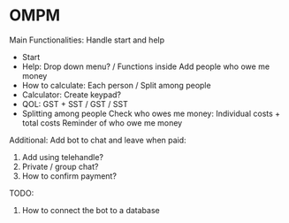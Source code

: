 # OMPM
Main Functionalities:
Handle start and help
- Start
- Help: Drop down menu? / Functions inside
Add people who owe me money
- How to calculate: Each person / Split among people
- Calculator: Create keypad?
- QOL: GST + SST / GST / SST
- Splitting among people
Check who owes me money: Individual costs + total costs
Reminder of who owe me money

Additional:
Add bot to chat and leave when paid:
1. Add using telehandle?
2. Private / group chat?
3. How to confirm payment?

TODO:
1. How to connect the bot to a database